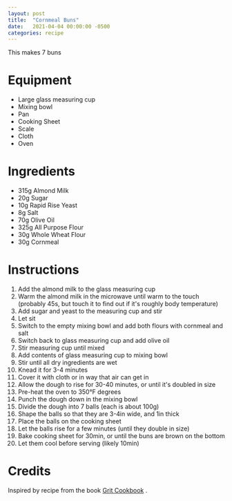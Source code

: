 ```yaml
---
layout: post
title:  "Cornmeal Buns"
date:   2021-04-04 00:00:00 -0500
categories: recipe
---
```


This makes 7 buns

# Equipment

- Large glass measuring cup
- Mixing bowl
- Pan
- Cooking Sheet
- Scale
- Cloth
- Oven

# Ingredients

- 315g Almond Milk
- 20g Sugar
- 10g Rapid Rise Yeast
- 8g Salt
- 70g Olive Oil
- 325g All Purpose Flour
- 30g Whole Wheat Flour
- 30g Cornmeal

# Instructions

1. Add the almond milk to the glass measuring cup
1. Warm the almond milk in the microwave until warm to the touch (probably 45s, but touch it to find out if it's roughly body temperature)
1. Add sugar and yeast to the measuring cup and stir
1. Let sit
1. Switch to the empty mixing bowl and add both flours with cornmeal and salt
1. Switch back to glass measuring cup and add olive oil
1. Stir measuring cup until mixed
1. Add contents of glass measuring cup to mixing bowl
1. Stir until all dry ingredients are wet
1. Knead it for 3-4 minutes
1. Cover it with cloth or in way that air can get in
1. Allow the dough to rise for 30-40 minutes, or until it's doubled in size
1. Pre-heat the oven to 350°F degrees
1. Punch the dough down in the mixing bowl
1. Divide the dough into 7 balls (each is about 100g)
1. Shape the balls so that they are 3-4in wide, and 1in thick
1. Place the balls on the cooking sheet
1. Let the balls rise for a few minutes (until they double in size)
1. Bake cooking sheet for 30min, or until the buns are brown on the bottom
1. Let them cool before serving (likely 10min)

# Credits

Inspired by recipe from the book [Grit Cookbook](https://books.google.ca/books/about/The_Grit_Cookbook.html) .